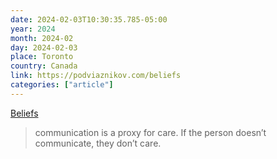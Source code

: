 ```yaml
---
date: 2024-02-03T10:30:35.785-05:00
year: 2024
month: 2024-02
day: 2024-02-03
place: Toronto
country: Canada
link: https://podviaznikov.com/beliefs
categories: ["article"]
---
```

[Beliefs](https://podviaznikov.com/beliefs)

> communication is a proxy for care. If the person doesn’t communicate, they don’t care.

